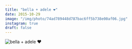 ```yaml
---
title: "bella + adele ❤️"
date: 2015-10-29
image: "/img/photo/74ad789448d787bac6ff5b738e00af06.jpg"
instagram: true
draft: false
---
```


![bella + adele ❤️](/img/photo/74ad789448d787bac6ff5b738e00af06.jpg)
